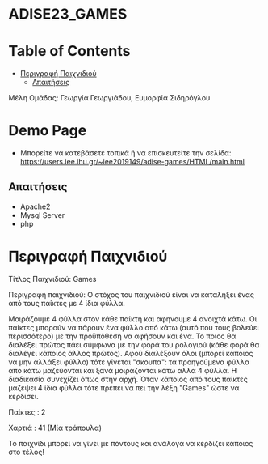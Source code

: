 # ADISE23_GAMES

Table of Contents
=================
   * [Περιγραφή Παιχνιδιού](#περιγραφή-παιχνιδιού)
      * [Απαιτήσεις](#απαιτήσεις)


Μέλη Ομάδας:
Γεωργία Γεωργιάδου, Ευμορφία Σιδηρόγλου

# Demo Page

 * Μπορείτε να κατεβάσετε τοπικά ή να επισκευτείτε την σελίδα: <br/>
https://users.iee.ihu.gr/~iee2019149/adise-games/HTML/main.html


## Απαιτήσεις

* Apache2
* Mysql Server
* php


# Περιγραφή Παιχνιδιού

Τίτλος Παιχνιδιού:  Games

Περιγραφή παιχνιδιού:
Ο στόχος του παιχνιδιού είναι να καταλήξει ένας από τους παίκτες με 4 ίδια φύλλα.

Μοιράζουμε 4 φύλλα στον κάθε παίκτη και αφηνουμε 4 ανοιχτά κάτω. Οι παίκτες μπορούν να πάρουν ένα φύλλο από κάτω (αυτό που τους βολεύει περισσότερο) με την προϋπόθεση να αφήσουν και ένα. Το ποιος θα διαλέξει πρώτος πάει σύμφωνα με την φορά του ρολογιού (κάθε φορά θα διαλέγει κάποιος άλλος πρώτος). Αφού διαλέξουν όλοι (μπορεί κάποιος να μην αλλάξει φύλλο) τότε γίνεται "σκουπα": τα προηγούμενα φύλλα απο κάτω μαζεύονται και ξανά μοιράζονται κάτω  αλλα 4 φύλλα. Η διαδικασία συνεχίζει όπως στην αρχή.
Όταν κάποιος από τους παίκτες μαζέψει 4 ίδια φύλλα τότε πρέπει να πει την λέξη "Games" ώστε να κερδίσει.

Παίκτες : 2

Χαρτιά : 41 (Μία τράπουλα)

Το παιχνίδι μπορεί να γίνει με πόντους και ανάλογα να κερδίζει κάποιος στο τέλος!
